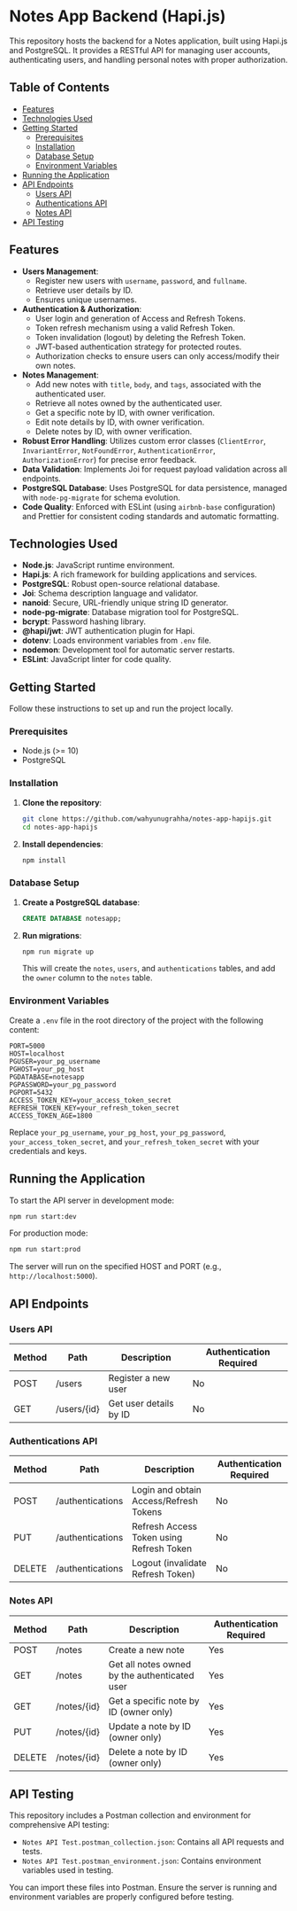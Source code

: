 # Notes App Backend (Hapi.js)

This repository hosts the backend for a Notes application, built using Hapi.js and PostgreSQL. It provides a RESTful API for managing user accounts, authenticating users, and handling personal notes with proper authorization.

## Table of Contents

- [Features](#features)
- [Technologies Used](#technologies-used)
- [Getting Started](#getting-started)
  - [Prerequisites](#prerequisites)
  - [Installation](#installation)
  - [Database Setup](#database-setup)
  - [Environment Variables](#environment-variables)
- [Running the Application](#running-the-application)
- [API Endpoints](#api-endpoints)
  - [Users API](#users-api)
  - [Authentications API](#authentications-api)
  - [Notes API](#notes-api)
- [API Testing](#api-testing)

## Features

* **Users Management**:
  * Register new users with `username`, `password`, and `fullname`.
  * Retrieve user details by ID.
  * Ensures unique usernames.
* **Authentication & Authorization**:
  * User login and generation of Access and Refresh Tokens.
  * Token refresh mechanism using a valid Refresh Token.
  * Token invalidation (logout) by deleting the Refresh Token.
  * JWT-based authentication strategy for protected routes.
  * Authorization checks to ensure users can only access/modify their own notes.
* **Notes Management**:
  * Add new notes with `title`, `body`, and `tags`, associated with the authenticated user.
  * Retrieve all notes owned by the authenticated user.
  * Get a specific note by ID, with owner verification.
  * Edit note details by ID, with owner verification.
  * Delete notes by ID, with owner verification.
* **Robust Error Handling**: Utilizes custom error classes (`ClientError`, `InvariantError`, `NotFoundError`, `AuthenticationError`, `AuthorizationError`) for precise error feedback.
* **Data Validation**: Implements Joi for request payload validation across all endpoints.
* **PostgreSQL Database**: Uses PostgreSQL for data persistence, managed with `node-pg-migrate` for schema evolution.
* **Code Quality**: Enforced with ESLint (using `airbnb-base` configuration) and Prettier for consistent coding standards and automatic formatting.

## Technologies Used

* **Node.js**: JavaScript runtime environment.
* **Hapi.js**: A rich framework for building applications and services.
* **PostgreSQL**: Robust open-source relational database.
* **Joi**: Schema description language and validator.
* **nanoid**: Secure, URL-friendly unique string ID generator.
* **node-pg-migrate**: Database migration tool for PostgreSQL.
* **bcrypt**: Password hashing library.
* **@hapi/jwt**: JWT authentication plugin for Hapi.
* **dotenv**: Loads environment variables from `.env` file.
* **nodemon**: Development tool for automatic server restarts.
* **ESLint**: JavaScript linter for code quality.

## Getting Started

Follow these instructions to set up and run the project locally.

### Prerequisites

* Node.js (>= 10)
* PostgreSQL

### Installation

1. **Clone the repository**:
    ```bash
    git clone https://github.com/wahyunugrahha/notes-app-hapijs.git
    cd notes-app-hapijs
    ```

2. **Install dependencies**:
    ```bash
    npm install
    ```

### Database Setup

1. **Create a PostgreSQL database**:
    ```sql
    CREATE DATABASE notesapp;
    ```

2. **Run migrations**:
    ```bash
    npm run migrate up
    ```

    This will create the `notes`, `users`, and `authentications` tables, and add the `owner` column to the `notes` table.

### Environment Variables

Create a `.env` file in the root directory of the project with the following content:

```dotenv
PORT=5000
HOST=localhost
PGUSER=your_pg_username
PGHOST=your_pg_host
PGDATABASE=notesapp
PGPASSWORD=your_pg_password
PGPORT=5432
ACCESS_TOKEN_KEY=your_access_token_secret
REFRESH_TOKEN_KEY=your_refresh_token_secret
ACCESS_TOKEN_AGE=1800
```

Replace `your_pg_username`, `your_pg_host`, `your_pg_password`, `your_access_token_secret`, and `your_refresh_token_secret` with your credentials and keys.

## Running the Application

To start the API server in development mode:

```bash
npm run start:dev
```

For production mode:

```bash
npm run start:prod
```

The server will run on the specified HOST and PORT (e.g., `http://localhost:5000`).

## API Endpoints

### Users API

| Method | Path         | Description              | Authentication Required |
|--------|--------------|--------------------------|--------------------------|
| POST   | /users       | Register a new user      | No                       |
| GET    | /users/{id}  | Get user details by ID   | No                       |

### Authentications API

| Method | Path               | Description                                    | Authentication Required |
|--------|--------------------|------------------------------------------------|--------------------------|
| POST   | /authentications   | Login and obtain Access/Refresh Tokens         | No                       |
| PUT    | /authentications   | Refresh Access Token using Refresh Token       | No                       |
| DELETE | /authentications   | Logout (invalidate Refresh Token)              | No                       |

### Notes API

| Method | Path         | Description                                    | Authentication Required |
|--------|--------------|------------------------------------------------|--------------------------|
| POST   | /notes       | Create a new note                              | Yes                      |
| GET    | /notes       | Get all notes owned by the authenticated user  | Yes                      |
| GET    | /notes/{id}  | Get a specific note by ID (owner only)         | Yes                      |
| PUT    | /notes/{id}  | Update a note by ID (owner only)               | Yes                      |
| DELETE | /notes/{id}  | Delete a note by ID (owner only)               | Yes                      |

## API Testing

This repository includes a Postman collection and environment for comprehensive API testing:

- `Notes API Test.postman_collection.json`: Contains all API requests and tests.
- `Notes API Test.postman_environment.json`: Contains environment variables used in testing.

You can import these files into Postman. Ensure the server is running and environment variables are properly configured before testing.